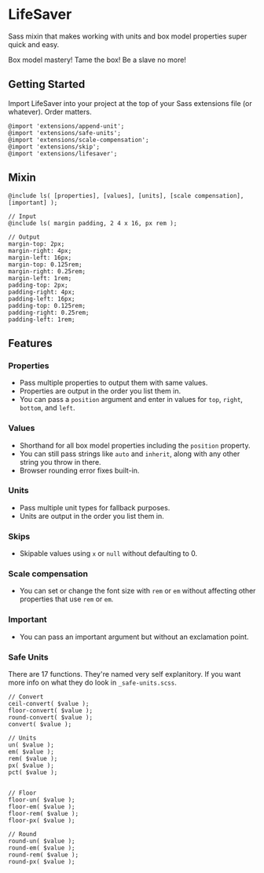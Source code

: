 LifeSaver
=========

Sass mixin that makes working with units and box model properties super quick and easy.

Box model mastery! Tame the box! Be a slave no more!

## Getting Started
Import LifeSaver into your project at the top of your Sass extensions file (or whatever). Order matters.

	@import 'extensions/append-unit';
	@import 'extensions/safe-units';
	@import 'extensions/scale-compensation';
	@import 'extensions/skip';
	@import 'extensions/lifesaver';


## Mixin
	@include ls( [properties], [values], [units], [scale compensation], [important] );

	// Input
	@include ls( margin padding, 2 4 x 16, px rem );

	// Output
	margin-top: 2px;
	margin-right: 4px;
	margin-left: 16px;
	margin-top: 0.125rem;
	margin-right: 0.25rem;
	margin-left: 1rem;
	padding-top: 2px;
	padding-right: 4px;
	padding-left: 16px;
	padding-top: 0.125rem;
	padding-right: 0.25rem;
	padding-left: 1rem;


## Features

### Properties
+ Pass multiple properties to output them with same values.
+ Properties are output in the order you list them in.
+ You can pass a `position` argument and enter in values for `top`, `right`, `bottom`, and `left`.

### Values
+ Shorthand for all box model properties including the `position` property.
+ You can still pass strings like `auto` and `inherit`, along with any other string you throw in there.
+ Browser rounding error fixes built-in.

### Units
+ Pass multiple unit types for fallback purposes.
+ Units are output in the order you list them in.

### Skips
+ Skipable values using `x` or `null` without defaulting to 0.

### Scale compensation
+ You can set or change the font size with `rem` or `em` without affecting other properties that use `rem` or `em`.

### Important
+ You can pass an important argument but without an exclamation point.

### Safe Units
There are 17 functions. They're named very self explanitory. If you want more info on what they do look in `_safe-units.scss`.

	// Convert
	ceil-convert( $value );
	floor-convert( $value );
	round-convert( $value );
	convert( $value );

	// Units
	un( $value );
	em( $value );
	rem( $value );
	px( $value );
	pct( $value );


	// Floor
	floor-un( $value );
	floor-em( $value );
	floor-rem( $value );
	floor-px( $value );

	// Round
	round-un( $value );
	round-em( $value );
	round-rem( $value );
	round-px( $value );

